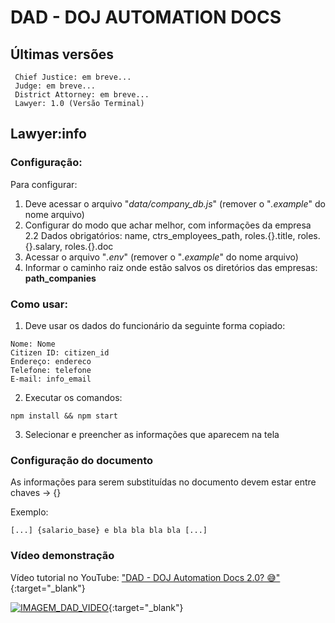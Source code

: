 # DAD - DOJ AUTOMATION DOCS

## Últimas versões

```
 Chief Justice: em breve...
 Judge: em breve...
 District Attorney: em breve...
 Lawyer: 1.0 (Versão Terminal)
```

## Lawyer:info

### Configuração:

Para configurar:

1. Deve acessar o arquivo "_data/company_db.js_" (remover o "_.example_" do nome arquivo)
2. Configurar do modo que achar melhor, com informações da empresa
   2.2 Dados obrigatórios: name, ctrs_employees_path, roles.{}.title, roles.{}.salary, roles.{}.doc
3. Acessar o arquivo "_.env_" (remover o "_.example_" do nome arquivo)
4. Informar o caminho raiz onde estão salvos os diretórios das empresas: **path_companies**

### Como usar:

1. Deve usar os dados do funcionário da seguinte forma copiado:

```
Nome: Nome
Citizen ID: citizen_id
Endereço: endereco
Telefone: telefone
E-mail: info_email
```

2. Executar os comandos:

```
npm install && npm start
```

3. Selecionar e preencher as informações que aparecem na tela

### Configuração do documento

As informações para serem substituídas no documento devem estar entre chaves -> {}

Exemplo:

```
[...] {salario_base} e bla bla bla bla [...]
```

### Vídeo demonstração

Vídeo tutorial no YouTube: ["DAD - DOJ Automation Docs 2.0? 😅"](http://www.youtube.com/watch?v=JrAXS20BIkY){:target="\_blank"}

[![IMAGEM_DAD_VIDEO](http://img.youtube.com/vi/JrAXS20BIkY/0.jpg)](http://www.youtube.com/watch?v=JrAXS20BIkY 'DAD - DOJ Automation Docs 2.0? 😅'){:target="\_blank"}
